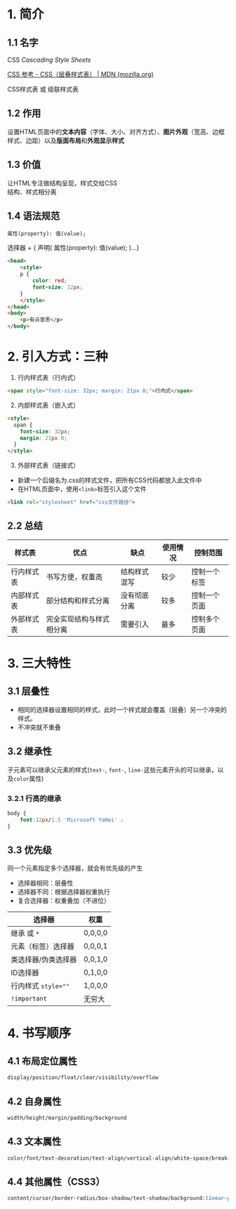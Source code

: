 
# 1. 简介

## 1.1 名字
CSS *Cascading Style Sheets*  

[CSS 参考 - CSS（层叠样式表） | MDN (mozilla.org)](https://developer.mozilla.org/zh-CN/docs/Web/CSS/Reference)

CSS样式表 或 级联样式表

## 1.2 作用

设置HTML页面中的**文本内容**（字体、大小、对齐方式）、**图片外观**（宽高、边框样式、边距）以及**版面布局**和**外观显示样式**

## 1.3 价值

让HTML专注做结构呈现，样式交给CSS<br>
结构、样式相分离

## 1.4 语法规范

`属性(property): 值(value);`

选择器 + { 声明( 属性(property): 值(value); )...}

```html
<head>
    <style>
    p {
        color: red;
        font-size: 12px;
    }
    </style>
</head>
<body>
    <p>有点意思</p>
</body>
```


# 2. 引入方式：三种

1. 行内样式表（行内式）

```html
<span style="font-size: 32px; margin: 21px 0;">行内式</span>
```

2. 内部样式表（嵌入式）

```html
<style>
  span {
    font-size: 32px;
    margin: 21px 0;
  }
</style>
```

3. 外部样式表（链接式）

- 新建一个后缀名为.css的样式文件，把所有CSS代码都放入此文件中
- 在HTML页面中，使用`<link>`标签引入这个文件

```html
<link rel="stylesheet" href="css文件路径">
```

## 2.2 总结

样式表|优点|缺点|使用情况|控制范围
---|---|---|---|---
行内样式表|书写方便，权重高|结构样式混写|较少|控制一个标签
内部样式表|部分结构和样式分离|没有彻底分离|较多|控制一个页面
外部样式表|完全实现结构与样式相分离|需要引入|最多|控制多个页面


# 3. 三大特性

## 3.1 层叠性
- 相同的选择器设置相同的样式，此时一个样式就会覆盖（层叠）另一个冲突的样式。
- 不冲突就不重叠

## 3.2 继承性

子元素可以继承父元素的样式(`text-`, `font-`, `line-`这些元素开头的可以继承，以及`color`属性)

### 3.2.1 行高的继承

```css
body {
    font:12px/1.5 'Microsoft YaHei' ;
}
```

## 3.3 优先级

同一个元素指定多个选择器，就会有优先级的产生

- 选择器相同：层叠性
- 选择器不同：根据选择器权重执行
- 复合选择器：权重叠加（不进位）

选择器 | 权重 
---|---
继承 或 `*` | 0,0,0,0
元素（标签）选择器|0,0,0,1
类选择器/伪类选择器|0,0,1,0
ID选择器|0,1,0,0
行内样式 `style=""`|1,0,0,0
`!important` | 无穷大


# 4. 书写顺序
## 4.1 布局定位属性

```css
display/position/float/clear/visibility/overflow
```

## 4.2 自身属性

```css
width/height/margin/padding/background
```

## 4.3 文本属性

```css
color/font/text-decoration/text-align/vertical-align/white-space/break-word
```

## 4.4 其他属性（CSS3）

```css
content/cursor/border-radius/box-shadow/text-shadow/background:linear-gradient...
```